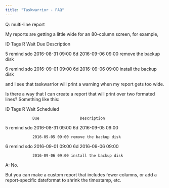 ```yaml
---
title: "Taskwarrior - FAQ"
---
```


Q: multi-line report

My reports are getting a little wide for an 80-column screen, for example,

ID Tags       R Wait             Due                  Description

 5 remind sdo   2016-08-31 09:00 6d  2016-09-06 09:00 remove the backup disk

 6 remind sdo   2016-09-01 09:00 6d  2016-09-06 09:00 install the backup disk

and I see that taskwarrior will print a warning when my report gets too wide.

 

Is there a way that I can create a report that will print over two formated lines?  Something like this:

ID Tags       R Wait                 Scheduled

                Due                  Description

 5 remind sdo   2016-08-31 09:00 6d  2016-09-05 09:00

                2016-09-05 09:00 remove the backup disk

 6 remind sdo   2016-09-01 09:00 6d  2016-09-06 09:00

                2016-09-06 09:00 install the backup disk

A: No.

But you can make a custom report that includes fewer columns, or add a report-specific dateformat to shrink the timestamp, etc.

